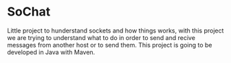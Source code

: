 # SoChat

Little project to hunderstand sockets and how things works, with this project we are trying to understand what to do in order to send and recive messages from another host or to send them.
This project is going to be developed in Java with Maven.
